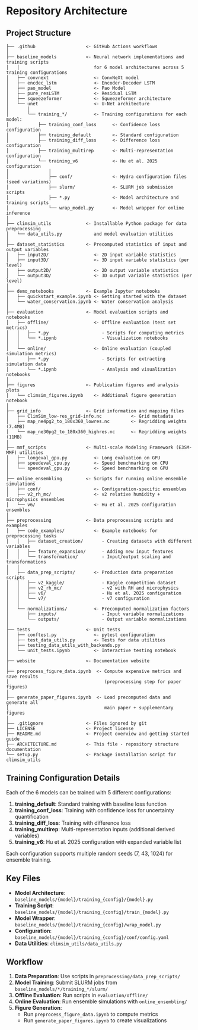 # Repository Architecture

## Project Structure

```
├── .github                   <- GitHub Actions workflows
│
├── baseline_models           <- Neural network implementations and training scripts
│   │                            for 6 model architectures across 5 training configurations
│   ├── convnext                 <- ConvNeXt model
│   ├── encdec_lstm              <- Encoder-Decoder LSTM
│   ├── pao_model                <- Pao Model
│   ├── pure_resLSTM             <- Residual LSTM
│   ├── squeezeformer            <- Squeezeformer architecture
│   └── unet                     <- U-Net architecture
│       │
│       └── training_*/          <- Training configurations for each model:
│           ├── training_conf_loss      <- Confidence loss configuration
│           ├── training_default        <- Standard configuration
│           ├── training_diff_loss      <- Difference loss configuration
│           ├── training_multirep       <- Multi-representation configuration
│           └── training_v6             <- Hu et al. 2025 configuration
│               │
│               ├── conf/               <- Hydra configuration files (seed variations)
│               ├── slurm/              <- SLURM job submission scripts
│               ├── *.py                <- Model architecture and training scripts
│               └── wrap_model.py       <- Model wrapper for online inference
│
├── climsim_utils             <- Installable Python package for data preprocessing
│   └── data_utils.py            and model evaluation utilities
│
├── dataset_statistics        <- Precomputed statistics of input and output variables
│   ├── input2D/                 <- 2D input variable statistics
│   ├── input3D/                 <- 3D input variable statistics (per level)
│   ├── output2D/                <- 2D output variable statistics
│   └── output3D/                <- 3D output variable statistics (per level)
│
├── demo_notebooks            <- Example Jupyter notebooks
│   ├── quickstart_example.ipynb <- Getting started with the dataset
│   └── water_conservation.ipynb <- Water conservation analysis
│
├── evaluation                <- Model evaluation scripts and notebooks
│   ├── offline/                 <- Offline evaluation (test set metrics)
│   │   ├── *.py                    - Scripts for computing metrics
│   │   └── *.ipynb                 - Visualization notebooks
│   │
│   └── online/                  <- Online evaluation (coupled simulation metrics)
│       ├── *.py                    - Scripts for extracting simulation data
│       └── *.ipynb                 - Analysis and visualization notebooks
│
├── figures                   <- Publication figures and analysis plots
│   └── climsim_figures.ipynb    <- Additional figure generation notebook
│
├── grid_info                 <- Grid information and mapping files
│   ├── ClimSim_low-res_grid-info.nc           <- Grid metadata
│   ├── map_ne4pg2_to_180x360_lowres.nc        <- Regridding weights (7.4MB)
│   └── map_ne30pg2_to_180x360_highres.nc      <- Regridding weights (11MB)
│
├── mmf_scripts               <- Multi-scale Modeling Framework (E3SM-MMF) utilities
│   ├── longeval_gpu.py          <- Long evaluation on GPU
│   ├── speedeval_cpu.py         <- Speed benchmarking on CPU
│   └── speedeval_gpu.py         <- Speed benchmarking on GPU
│
├── online_ensembling         <- Scripts for running online ensemble simulations
│   ├── conf/                    <- Configuration-specific ensembles
│   ├── v2_rh_mc/                <- v2 relative humidity + microphysics ensembles
│   └── v6/                      <- Hu et al. 2025 configuration ensembles
│
├── preprocessing             <- Data preprocessing scripts and examples
│   ├── code_examples/           <- Example notebooks for preprocessing tasks
│   │   ├── dataset_creation/       - Creating datasets with different variables
│   │   ├── feature_expansion/      - Adding new input features
│   │   └── transformation/         - Input/output scaling and transformations
│   │
│   ├── data_prep_scripts/       <- Production data preparation scripts
│   │   ├── v2_kaggle/              - Kaggle competition dataset
│   │   ├── v2_rh_mc/               - v2 with RH and microphysics
│   │   ├── v6/                     - Hu et al. 2025 configuration
│   │   └── v7/                     - v7 configuration
│   │
│   └── normalizations/          <- Precomputed normalization factors
│       ├── inputs/                 - Input variable normalizations
│       └── outputs/                - Output variable normalizations
│
├── tests                     <- Unit tests
│   ├── conftest.py              <- pytest configuration
│   ├── test_data_utils.py       <- Tests for data utilities
│   ├── testing_data_utils_with_backends.py
│   └── unit_tests.ipynb         <- Interactive testing notebook
│
├── website                   <- Documentation website
│
├── preprocess_figure_data.ipynb  <- Compute expensive metrics and save results
│                                    (preprocessing step for paper figures)
│
├── generate_paper_figures.ipynb  <- Load precomputed data and generate all
│                                    main paper + supplementary figures
│
├── .gitignore                <- Files ignored by git
├── LICENSE                   <- Project license
├── README.md                 <- Project overview and getting started guide
├── ARCHITECTURE.md           <- This file - repository structure documentation
└── setup.py                  <- Package installation script for climsim_utils
```

## Training Configuration Details

Each of the 6 models can be trained with 5 different configurations:

1. **training_default**: Standard training with baseline loss function
2. **training_conf_loss**: Training with confidence loss for uncertainty quantification
3. **training_diff_loss**: Training with difference loss
4. **training_multirep**: Multi-representation inputs (additional derived variables)
5. **training_v6**: Hu et al. 2025 configuration with expanded variable list

Each configuration supports multiple random seeds (7, 43, 1024) for ensemble training.

## Key Files

- **Model Architecture**: `baseline_models/{model}/training_{config}/{model}.py`
- **Training Script**: `baseline_models/{model}/training_{config}/train_{model}.py`
- **Model Wrapper**: `baseline_models/{model}/training_{config}/wrap_model.py`
- **Configuration**: `baseline_models/{model}/training_{config}/conf/config.yaml`
- **Data Utilities**: `climsim_utils/data_utils.py`

## Workflow

1. **Data Preparation**: Use scripts in `preprocessing/data_prep_scripts/`
2. **Model Training**: Submit SLURM jobs from `baseline_models/*/training_*/slurm/`
3. **Offline Evaluation**: Run scripts in `evaluation/offline/`
4. **Online Evaluation**: Run ensemble simulations with `online_ensembling/`
5. **Figure Generation**:
   - Run `preprocess_figure_data.ipynb` to compute metrics
   - Run `generate_paper_figures.ipynb` to create visualizations
